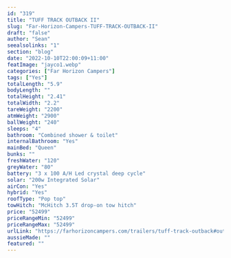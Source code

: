 ```yaml
---
id: "319"
title: "TUFF TRACK OUTBACK II"
slug: "Far-Horizon-Campers-TUFF-TRACK-OUTBACK-II"
draft: "false"
author: "Sean"
seealsolinks: "1"
section: "blog"
date: "2022-10-10T22:00:09+11:00"
featImage: "jayco1.webp"
categories: ["Far Horizon Campers"]
tags: ["Yes"]
totalLength: "5.9"
bodyLength: ""
totalHeight: "2.41"
totalWidth: "2.2"
tareWeight: "2200"
atmWeight: "2900"
ballWeight: "240"
sleeps: "4"
bathroom: "Combined shower & toilet"
internalBathroom: "Yes"
mainBed: "Queen"
bunks: ""
freshWater: "120"
greyWater: "80"
battery: "3 x 100 A/H Led crystal deep cycle"
solar: "200w Integrated Solar"
airCon: "Yes"
hybrid: "Yes"
roofType: "Pop top"
towHitch: "McHitch 3.5T drop-on tow hitch"
price: "52499"
priceRangeMin: "52499"
priceRangeMax: "52499"
urlLink: "https://farhorizoncampers.com/trailers/tuff-track-outback#outback-3"
aussieMade: ""
featured: ""
---
```

